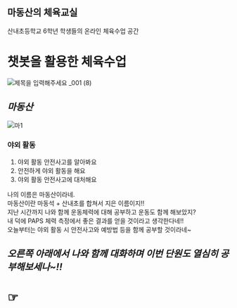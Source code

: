 ## 마동산의 체육교실

산내초등학교 6학년 학생들의 온라인 체육수업 공간

# **챗봇**을 활용한 체육수업
![제목을 입력해주세요 _001 (8)](https://user-images.githubusercontent.com/80457065/116189861-8e3f1880-a764-11eb-8357-c9c0ac43e1cf.png)

## *마동산*
![마1](https://user-images.githubusercontent.com/80457065/115669847-b2c17c00-a383-11eb-8db9-9c3d5c8800db.jpg)


### 야외 활동

1. 야외 활동 안전사고를 알아봐요
2. 안전하게 야외 활동을 해요
3. 야외 활동 안전사고에 대처해요

나의 이름은 마동산이라네.  
마동산이란 마동석 + 산내초를 합쳐서 지은 이름이지!!  
지난 시간까지 나와 함께 운동체력에 대해 공부하고 운동도 함께 해보았지?  
내 덕에 PAPS 체력 측정에서 좋은 결과를 얻을 것이라고 생각한다네!!  
오늘부터는 야외 활동 시 안전사고와 예방법 등을 함께 공부할 것이라네~  
## *오른쪽 아래에서 나와 함께 대화하며 이번 단원도 열심히 공부해보세나~!!*
# ☞ #
